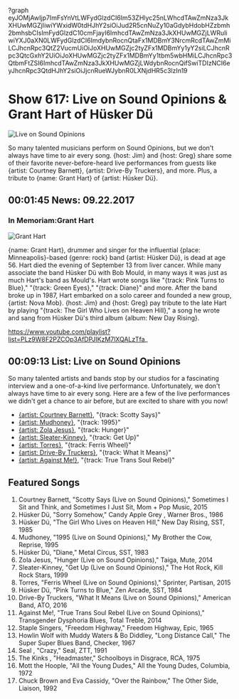 ?graph eyJOMjAwIjp7ImFsYnVtLWFydGlzdCI6Im53ZHlyc25nLWhcdTAwZmNza3JkXHUwMGZjIiwiYWxidW0tdHJhY2siOiJud2R5cnNuZy10aGdybHdobHZzbmh2bmhsbCIsImFydGlzdC10cmFjayI6ImhcdTAwZmNza3JkXHUwMGZjLWRuIiwiYXJ0aXN0LWFydGlzdCI6ImdybnRocnQtaFx1MDBmY3NrcmRcdTAwZmMiLCJhcnRpc3QtZ2VucmUiOiJoXHUwMGZjc2tyZFx1MDBmYy1yY2siLCJhcnRpc3QtcGxhY2UiOiJoXHUwMGZjc2tyZFx1MDBmYy1tbm5wbHMiLCJhcnRpc3QtbmFtZSI6ImhcdTAwZmNza3JkXHUwMGZjLWdybnRocnQifSwiTDIzNCI6eyJhcnRpc3QtdHJhY2siOiJjcnRueWJybnR0LXNjdHR5c3lzIn19

# Show 617: Live on Sound Opinions & Grant Hart of Hüsker Dü

![Live on Sound Opinions](https://sound-images.s3.amazonaws.com/images/2017/liveonsoundopinions_web.jpg)

So many talented musicians perform on Sound Opinions, but we don't always have time to air every song. {host: Jim} and {host: Greg} share some of their favorite never-before-heard live performances from guests like {artist: Courtney Barnett}, {artist: Drive-By Truckers}, and more. Plus, a tribute to {name: Grant Hart} of {artist: Hüsker Dü}.

## 00:01:45  News: 09.22.2017
### In Memoriam:Grant Hart
![Grant Hart](https://sound-images.s3.amazonaws.com/images/2017/granthart.jpg)

{name: Grant Hart}, drummer and singer for the influential {place: Minneapolis}-based {genre: rock} band {artist: Hüsker Dü}, is dead at age 56. Hart died the evening of September 13 from liver cancer. While many associate the band Hüsker Dü with Bob Mould, in many ways it was just as much Hart's band as Mould's. Hart wrote songs like "{track: Pink Turns to Blue}," "{track: Green Eyes}," "{track: Diane}" and more. After the band broke up in 1987, Hart embarked on a solo career and founded a new group, {artist: Nova Mob}. {host: Jim} and {host: Greg} pay tribute to the late Hart by playing "{track: The Girl Who Lives on Heaven Hill}," a song he wrote and sang from Hüsker Dü's third album {album: New Day Rising}. 

https://www.youtube.com/playlist?list=PLz9W8F2PZCOp3AfDPJIKzM7lXQALzTfa_

## 00:09:13 List: Live on Sound Opinions
So many talented artists and bands stop by our studios for a fascinating interview and a one-of-a-kind live performance. Unfortunately, we don't always have time to air every song. Here are a few of the live performances we didn't get a chance to air before, but are excited to share with you now!

- [{artist: Courtney Barnett}](http://soundopinions.org/show/559/#courtneybarnett), "{track: Scotty Says}"
- [{artist: Mudhoney}](http://soundopinions.org/show/563/#mudhoney), "{track: 1995}"
- [{artist: Zola Jesus}](http://soundopinions.org/show/497/#zolajesus), "{track: Hunger}"
- [{artist: Sleater-Kinney}](http://soundopinions.org/show/489/#sleaterkinney), "{track: Get Up}"
- [{artist: Torres}](http://soundopinions.org/show/501/#torres), "{track: Ferris Wheel}"
- [{artist: Drive-By Truckers}](http://soundopinions.org/show/595/#drivebytruckers), "{track: What It Means}"
- [{artist: Against Me!}](http://soundopinions.org/show/493/#againstme), "{track: True Trans Soul Rebel}"


## Featured Songs
1. Courtney Barnett, "Scotty Says (Live on Sound Opinions)," Sometimes I Sit and Think, and Sometimes I Just Sit, Mom + Pop Music, 2015
1. Hüsker Dü, "Sorry Somehow," Candy Apple Grey , Warner Bros., 1986
1. Hüsker Dü, "The Girl Who Lives on Heaven Hill," New Day Rising, SST, 1985
1. Mudhoney, "1995 (Live on Sound Opinions)," My Brother the Cow, Reprise, 1995
1. Hüsker Dü, "Diane," Metal Circus, SST, 1983
1. Zola Jesus, "Hunger (Live on Sound Opinions)," Taiga, Mute, 2014
1. Sleater-Kinney, "Get Up (Live on Sound Opinions)," The Hot Rock, Kill Rock Stars, 1999
1. Torres, "Ferris Wheel (Live on Sound Opinions)," Sprinter, Partisan, 2015
1. Hüsker Dü, "Pink Turns to Blue," Zen Arcade, SST, 1984
1. Drive-By Truckers, "What It Means (Live on Sound Opinions)," American Band, ATO, 2016
1. Against Me!, "True Trans Soul Rebel (Live on Sound Opinions)," Transgender Dysphoria Blues, Total Treble, 2014
1. Staple Singers, "Freedom Highway," Freedom Highway, Epic, 1965
1. Howlin Wolf with Muddy Waters & Bo Diddley, "Long Distance Call," The Super Super Blues Band, Checker, 1967
1. Seal , "Crazy," Seal, ZTT, 1991
1. The Kinks , "Headmaster," Schoolboys in Disgrace, RCA, 1975
1. Mott the Hoople, "All the Young Dudes," All the Young Dudes, Columbia, 1972
1. Chuck Brown and Eva Cassidy, "Over the Rainbow," The Other Side, Liaison, 1992

